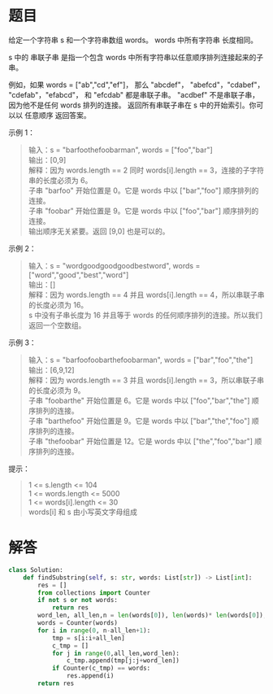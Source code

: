 # 题目
给定一个字符串 s 和一个字符串数组 words。 words 中所有字符串 长度相同。

 s 中的 串联子串 是指一个包含  words 中所有字符串以任意顺序排列连接起来的子串。

例如，如果 words = ["ab","cd","ef"]， 那么 "abcdef"， "abefcd"，"cdabef"， "cdefab"，"efabcd"， 和 "efcdab" 都是串联子串。 "acdbef" 不是串联子串，因为他不是任何 words 排列的连接。
返回所有串联子串在 s 中的开始索引。你可以以 任意顺序 返回答案。

 

示例 1：

>输入：s = "barfoothefoobarman", words = ["foo","bar"]  
输出：[0,9]  
解释：因为 words.length == 2 同时 words[i].length == 3，连接的子字符串的长度必须为 6。  
子串 "barfoo" 开始位置是 0。它是 words 中以 ["bar","foo"] 顺序排列的连接。  
子串 "foobar" 开始位置是 9。它是 words 中以 ["foo","bar"] 顺序排列的连接。  
输出顺序无关紧要。返回 [9,0] 也是可以的。  

示例 2：

> 输入：s = "wordgoodgoodgoodbestword", words = ["word","good","best","word"]  
输出：[]  
解释：因为 words.length == 4 并且 words[i].length == 4，所以串联子串的长度必须为 16。  
s 中没有子串长度为 16 并且等于 words 的任何顺序排列的连接。所以我们返回一个空数组。  

示例 3：

> 输入：s = "barfoofoobarthefoobarman", words = ["bar","foo","the"]  
输出：[6,9,12]  
解释：因为 words.length == 3 并且 words[i].length == 3，所以串联子串的长度必须为 9。  
子串 "foobarthe" 开始位置是 6。它是 words 中以 ["foo","bar","the"] 顺序排列的连接。  
子串 "barthefoo" 开始位置是 9。它是 words 中以 ["bar","the","foo"] 顺序排列的连接。  
子串 "thefoobar" 开始位置是 12。它是 words 中以 ["the","foo","bar"] 顺序排列的连接。  
 

提示：

>1 <= s.length <= 104  
1 <= words.length <= 5000  
1 <= words[i].length <= 30  
words[i] 和 s 由小写英文字母组成 


# 解答
```python
class Solution:
    def findSubstring(self, s: str, words: List[str]) -> List[int]:
        res = []
        from collections import Counter
        if not s or not words:
            return res
        word_len, all_len,n = len(words[0]), len(words)* len(words[0]), len(s)
        words = Counter(words)
        for i in range(0, n-all_len+1):
            tmp = s[i:i+all_len]
            c_tmp = []
            for j in range(0,all_len,word_len):
                c_tmp.append(tmp[j:j+word_len])
            if Counter(c_tmp) == words:
                res.append(i)
        return res
```
